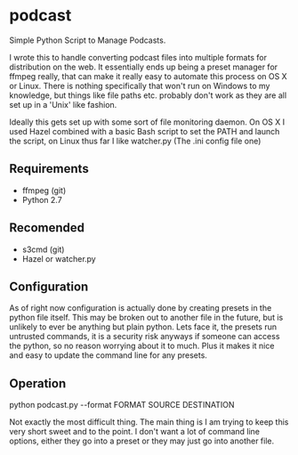 podcast
=======

Simple Python Script to Manage Podcasts.

I wrote this to handle converting podcast files into multiple formats for distribution on the web.  It essentially ends up being a preset manager for ffmpeg really, that can make it really easy to automate this process on OS X or Linux.  There is nothing specifically that won't run on Windows to my knowledge, but things like file paths etc. probably don't work as they are all set up in a 'Unix' like fashion.

Ideally this gets set up with some sort of file monitoring daemon.  On OS X I used Hazel combined with a basic Bash script to set the PATH and launch the script, on Linux thus far I like watcher.py (The .ini config file one)

Requirements
------------
 - ffmpeg (git)
 - Python 2.7

Recomended
------------
 - s3cmd (git)
 - Hazel or watcher.py

Configuration
------------
As of right now configuration is actually done by creating presets in the python file itself.  This may be broken out to another file in the future, but is unlikely to ever be anything but plain python.  Lets face it, the presets run untrusted commands, it is a security risk anyways if someone can access the python, so no reason worrying about it to much.  Plus it makes it nice and easy to update the command line for any presets.

Operation
-----------
python podcast.py --format FORMAT SOURCE DESTINATION

Not exactly the most difficult thing.  The main thing is I am trying to keep this very short sweet and to the point.  I don't want a lot of command line options, either they go into a preset or they may just go into another file.
